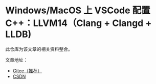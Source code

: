 # Windows/MacOS 上 VSCode 配置 C++：LLVM14（Clang + Clangd + LLDB)

此仓库为该文章的相关资料整合。

文章地址：

- [Gitee（推荐）](tutorial.md)
- [CSDN](https://blog.csdn.net/tyKuGengty/article/details/124828372)

